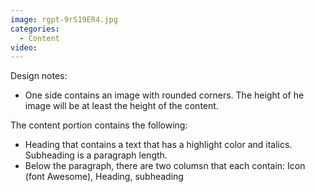 ```yaml
---
image: rgpt-9rS19ER4.jpg
categories:
  - Content
video:
---
```

Design notes:
* One side contains an image with rounded corners. The height of he image will be at least the height of the content.

The content portion contains the following:
* Heading that contains a text that has a highlight color and italics. Subheading is a paragraph length.
* Below the paragraph, there are two columsn that each contain: Icon (font Awesome), Heading, subheading